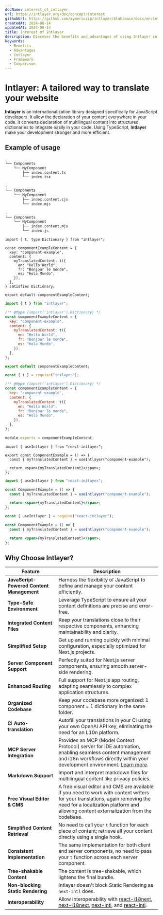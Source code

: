 ```yaml
---
docName: interest_of_intlayer
url: https://intlayer.org/doc/concept/interest
githubUrl: https://github.com/aymericzip/intlayer/blob/main/docs/en/interest_of_intlayer.md
createdAt: 2024-08-14
updatedAt: 2024-08-14
title: Interest of Intlayer
description: Discover the benefits and advantages of using Intlayer in your projects. Understand why Intlayer stands out among other frameworks.
keywords:
  - Benefits
  - Advantages
  - Intlayer
  - Framework
  - Comparison
---
```


# Intlayer: A tailored way to translate your website

**Intlayer** is an internationalization library designed specifically for JavaScript developers. It allow the declaration of your content everywhere in your code. It converts declaration of multilingual content into structured dictionaries to integrate easily in your code. Using TypeScript, **Intlayer** make your development stronger and more efficient.

## Example of usage

```bash codeFormat="typescript"
.
└── Components
    └── MyComponent
        ├── index.content.ts
        └── index.tsx
```

```bash codeFormat="commonjs"
.
└── Components
    └── MyComponent
        ├── index.content.cjs
        └── index.mjs
```

```bash codeFormat="esm"
.
└── Components
    └── MyComponent
        ├── index.content.mjs
        └── index.js
```

```tsx fileName="./Components/MyComponent/index.content.ts" codeFormat="typescript"
import { t, type Dictionary } from "intlayer";

const componentExampleContent = {
  key: "component-example",
  content: {
    myTranslatedContent: t({
      en: "Hello World",
      fr: "Bonjour le monde",
      es: "Hola Mundo",
    }),
  },
} satisfies Dictionary;

export default componentExampleContent;
```

```jsx fileName="./Components/MyComponent/index.mjx" codeFormat="esm"
import { t } from "intlayer";

/** @type {import('intlayer').Dictionary} */
const componentExampleContent = {
  key: "component-example",
  content: {
    myTranslatedContent: t({
      en: "Hello World",
      fr: "Bonjour le monde",
      es: "Hola Mundo",
    }),
  },
};

export default componentExampleContent;
```

```jsx fileName="./Components/MyComponent/index.csx" codeFormat="commonjs"
const { t } = require("intlayer");

/** @type {import('intlayer').Dictionary} */
const componentExampleContent = {
  key: "component-example",
  content: {
    myTranslatedContent: t({
      en: "Hello World",
      fr: "Bonjour le monde",
      es: "Hola Mundo",
    }),
  },
};

module.exports = componentExampleContent;
```

```tsx fileName="./Components/MyComponent/index.tsx" codeFormat="typescript"
import { useIntlayer } from "react-intlayer";

export const ComponentExample = () => {
  const { myTranslatedContent } = useIntlayer("component-example");

  return <span>{myTranslatedContent}</span>;
};
```

```jsx fileName="./Components/MyComponent/index.mjx" codeFormat="esm"
import { useIntlayer } from "react-intlayer";

const ComponentExample = () => {
  const { myTranslatedContent } = useIntlayer("component-example");

  return <span>{myTranslatedContent}</span>;
};
```

```jsx fileName="./Components/MyComponent/index.csx" codeFormat="commonjs"
const { useIntlayer } = require("react-intlayer");

const ComponentExample = () => {
  const { myTranslatedContent } = useIntlayer("component-example");

  return <span>{myTranslatedContent}</span>;
};
```

## Why Choose Intlayer?

| Feature                                   | Description                                                                                                                                                                                                                                                                                                                                                                                                                                             |
| ----------------------------------------- | ------------------------------------------------------------------------------------------------------------------------------------------------------------------------------------------------------------------------------------------------------------------------------------------------------------------------------------------------------------------------------------------------------------------------------------------------------- |
| **JavaScript-Powered Content Management** | Harness the flexibility of JavaScript to define and manage your content efficiently.                                                                                                                                                                                                                                                                                                                                                                    |
| **Type-Safe Environment**                 | Leverage TypeScript to ensure all your content definitions are precise and error-free.                                                                                                                                                                                                                                                                                                                                                                  |
| **Integrated Content Files**              | Keep your translations close to their respective components, enhancing maintainability and clarity.                                                                                                                                                                                                                                                                                                                                                     |
| **Simplified Setup**                      | Get up and running quickly with minimal configuration, especially optimized for Next.js projects.                                                                                                                                                                                                                                                                                                                                                       |
| **Server Component Support**              | Perfectly suited for Next.js server components, ensuring smooth server-side rendering.                                                                                                                                                                                                                                                                                                                                                                  |
| **Enhanced Routing**                      | Full support for Next.js app routing, adapting seamlessly to complex application structures.                                                                                                                                                                                                                                                                                                                                                            |
| **Organized Codebase**                    | Keep your codebase more organized: 1 component = 1 dictionary in the same folder.                                                                                                                                                                                                                                                                                                                                                                       |
| **CI Auto-translation**                   | Autofill your translations in your CI using your own OpenAI API key, eliminating the need for an L10n platform.                                                                                                                                                                                                                                                                                                                                         |
| **MCP Server Integration**                | Provides an MCP (Model Context Protocol) server for IDE automation, enabling seamless content management and i18n workflows directly within your development environment. [Learn more](https://github.com/aymericzip/intlayer/blob/main/docs/en/mcp_server.md).                                                                                                                                                                                         |
| **Markdown Support**                      | Import and interpret markdown files for multilingual content like privacy policies.                                                                                                                                                                                                                                                                                                                                                                     |
| **Free Visual Editor & CMS**              | A free visual editor and CMS are available if you need to work with content writers for your translations, again removing the need for a localization platform and allowing content externalization from the codebase.                                                                                                                                                                                                                                  |
| **Simplified Content Retrieval**          | No need to call your `t` function for each piece of content; retrieve all your content directly using a single hook.                                                                                                                                                                                                                                                                                                                                    |
| **Consistent Implementation**             | The same implementation for both client and server components, no need to pass your `t` function across each server component.                                                                                                                                                                                                                                                                                                                          |
| **Tree-shakable Content**                 | The content is tree-shakable, which lightens the final bundle.                                                                                                                                                                                                                                                                                                                                                                                          |
| **Non-blocking Static Rendering**         | Intlayer doesn't block Static Rendering as `next-intl` does.                                                                                                                                                                                                                                                                                                                                                                                            |
| **Interoperability**                      | Allow interoperability with [react-i18next](https://github.com/aymericzip/intlayer/blob/main/docs/en/intlayer_with_react-i18next.md), [next-i18next](https://github.com/aymericzip/intlayer/blob/main/docs/en/intlayer_with_next-i18next.md), [next-intl](https://github.com/aymericzip/intlayer/blob/main/docs/en/intlayer_with_next-intl.md), and [react-intl](https://github.com/aymericzip/intlayer/blob/main/docs/en/intlayer_with_react-intl.md). |

